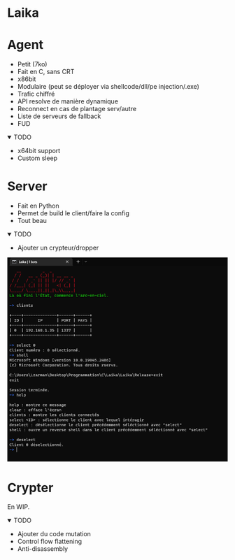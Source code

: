 # Laika

# Agent

* Petit (7ko)
* Fait en C, sans CRT
* x86bit
* Modulaire (peut se déployer via shellcode/dll/pe injection/.exe)
* Trafic chiffré
* API resolve de manière dynamique
* Reconnect en cas de plantage serv/autre
* Liste de serveurs de fallback
* FUD

<details open>
<summary>TODO</summary>

* x64bit support
* Custom sleep
</details>

# Server

* Fait en Python
* Permet de build le client/faire la config
* Tout beau

<details open>
<summary>TODO</summary>

* Ajouter un crypteur/dropper
</details>


![Alt text](Screenshots/Server.PNG "Screenshot du server")

# Crypter

En WIP.

<details open>
<summary>TODO</summary>

* Ajouter du code mutation
* Control flow flattening
* Anti-disassembly
</details>
